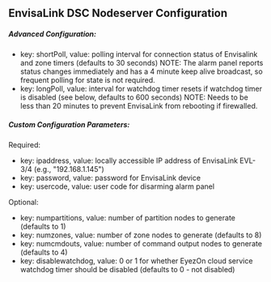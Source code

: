 ## EnvisaLink DSC Nodeserver Configuration
##### Advanced Configuration:
- key: shortPoll, value: polling interval for connection status of Envisalink and zone timers (defaults to 30 seconds)
NOTE: The alarm panel reports status changes immediately and has a 4 minute keep alive broadcast, so frequent polling for state is not required.
- key: longPoll, value: interval for watchdog timer resets if watchdog timer is disabled (see below, defaults to 600 seconds)
NOTE: Needs to be less than 20 minutes to prevent EnvisaLink from rebooting if firewalled.

##### Custom Configuration Parameters:
Required:
- key: ipaddress, value: locally accessible IP address of EnvisaLink EVL-3/4 (e.g., "192.168.1.145")
- key: password, value: password for EnvisaLink device
- key: usercode, value: user code for disarming alarm panel

Optional:
- key: numpartitions, value: number of partition nodes to generate (defaults to 1)
- key: numzones, value: number of zone nodes to generate (defaults to 8)
- key: numcmdouts, value: number of command output nodes to generate (defaults to 4)
- key: disablewatchdog, value: 0 or 1 for whether EyezOn cloud service watchdog timer should be disabled (defaults to 0 - not disabled)
